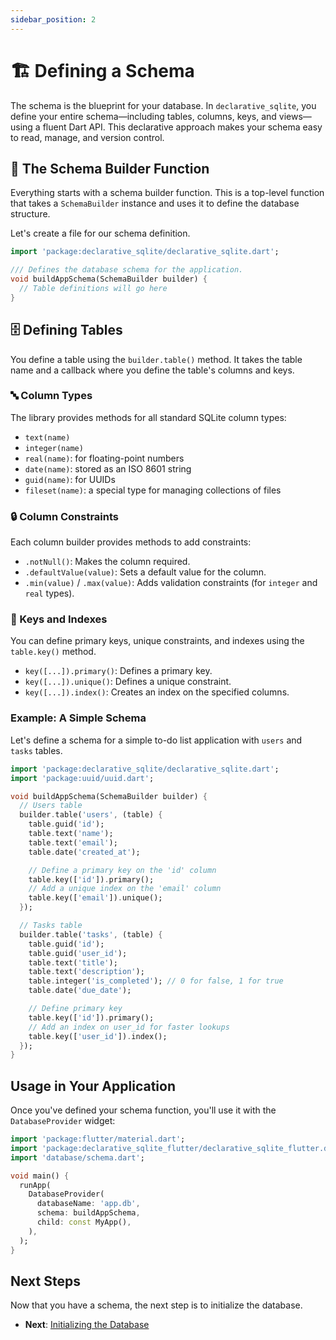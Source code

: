 ```yaml
---
sidebar_position: 2
---
```


# 🏗️ Defining a Schema

The schema is the blueprint for your database. In `declarative_sqlite`, you define your entire schema—including tables, columns, keys, and views—using a fluent Dart API. This declarative approach makes your schema easy to read, manage, and version control.

## 📝 The Schema Builder Function

Everything starts with a schema builder function. This is a top-level function that takes a `SchemaBuilder` instance and uses it to define the database structure.

Let's create a file for our schema definition.

```dart title="lib/database/schema.dart"
import 'package:declarative_sqlite/declarative_sqlite.dart';

/// Defines the database schema for the application.
void buildAppSchema(SchemaBuilder builder) {
  // Table definitions will go here
}
```

## 🗄️ Defining Tables

You define a table using the `builder.table()` method. It takes the table name and a callback where you define the table's columns and keys.

### 🔤 Column Types

The library provides methods for all standard SQLite column types:
- `text(name)`
- `integer(name)`
- `real(name)`: for floating-point numbers
- `date(name)`: stored as an ISO 8601 string
- `guid(name)`: for UUIDs
- `fileset(name)`: a special type for managing collections of files

### 🔒 Column Constraints

Each column builder provides methods to add constraints:
- `.notNull()`: Makes the column required.
- `.defaultValue(value)`: Sets a default value for the column.
- `.min(value)` / `.max(value)`: Adds validation constraints (for `integer` and `real` types).

### 🔑 Keys and Indexes

You can define primary keys, unique constraints, and indexes using the `table.key()` method.
- `key([...]).primary()`: Defines a primary key.
- `key([...]).unique()`: Defines a unique constraint.
- `key([...]).index()`: Creates an index on the specified columns.

### Example: A Simple Schema

Let's define a schema for a simple to-do list application with `users` and `tasks` tables.

```dart title="lib/database/schema.dart"
import 'package:declarative_sqlite/declarative_sqlite.dart';
import 'package:uuid/uuid.dart';

void buildAppSchema(SchemaBuilder builder) {
  // Users table
  builder.table('users', (table) {
    table.guid('id');
    table.text('name');
    table.text('email');
    table.date('created_at');

    // Define a primary key on the 'id' column
    table.key(['id']).primary();
    // Add a unique index on the 'email' column
    table.key(['email']).unique();
  });

  // Tasks table
  builder.table('tasks', (table) {
    table.guid('id');
    table.guid('user_id');
    table.text('title');
    table.text('description');
    table.integer('is_completed'); // 0 for false, 1 for true
    table.date('due_date');

    // Define primary key
    table.key(['id']).primary();
    // Add an index on user_id for faster lookups
    table.key(['user_id']).index();
  });
}
```

## Usage in Your Application

Once you've defined your schema function, you'll use it with the `DatabaseProvider` widget:

```dart title="lib/main.dart"
import 'package:flutter/material.dart';
import 'package:declarative_sqlite_flutter/declarative_sqlite_flutter.dart';
import 'database/schema.dart';

void main() {
  runApp(
    DatabaseProvider(
      databaseName: 'app.db',
      schema: buildAppSchema,
      child: const MyApp(),
    ),
  );
}
```

## Next Steps

Now that you have a schema, the next step is to initialize the database.

- **Next**: [Initializing the Database](./initializing-the-database.md)
